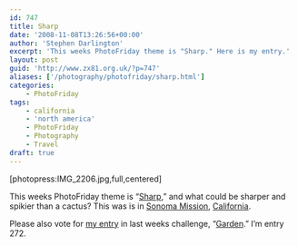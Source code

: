 ```yaml
---
id: 747
title: Sharp
date: '2008-11-08T13:26:56+00:00'
author: 'Stephen Darlington'
excerpt: 'This weeks PhotoFriday theme is "Sharp." Here is my entry.'
layout: post
guid: 'http://www.zx81.org.uk/?p=747'
aliases: ['/photography/photofriday/sharp.html']
categories:
    - PhotoFriday
tags:
    - california
    - 'north america'
    - PhotoFriday
    - Photography
    - Travel
draft: true
---
```


\[photopress:IMG\_2206.jpg,full,centered\]

This weeks PhotoFriday theme is “[Sharp](http://www.photofriday.com/archives/challenge/000823.php),” and what could be sharper and spikier than a cactus? This was is in [Sonoma Mission](http://www.zx81.org.uk/travel/california-2006.html), [California](http://www.zx81.org.uk/travel/berkeley-point-lobos-and-carmel.html).

Please also vote for [my entry](http://www.zx81.org.uk/photography/photofriday/garden.html) in last weeks challenge, “[Garden](http://www.photofriday.com/linkviewer.php?id=821).” I’m entry 272.